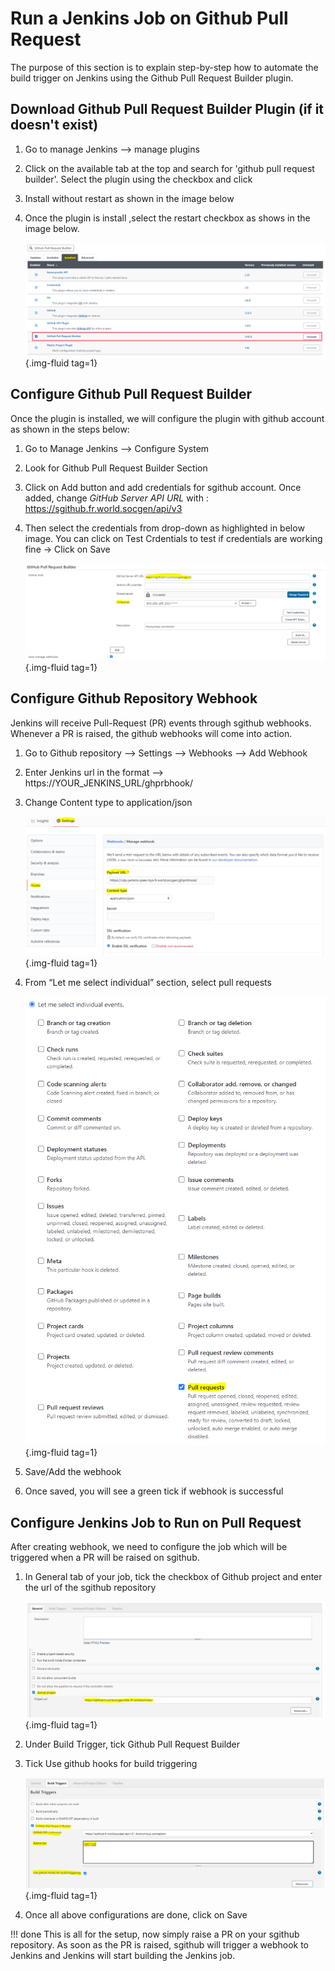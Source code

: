 # Run a Jenkins Job on Github Pull Request

The purpose of this section is to explain step-by-step how to automate the build trigger on Jenkins using the Github Pull Request Builder plugin.

## Download Github Pull Request Builder Plugin (if it doesn't exist)

1. Go to manage Jenkins –> manage plugins

2. Click on the available tab at the top and search for 'github pull request builder'. Select the plugin using the checkbox and click

3. Install without restart as shown in the image below

4. Once the plugin is install ,select the restart checkbox as shows in the image below.

      ![](../../assets/images/docs/ci/pr_ci/github_pr.png){.img-fluid tag=1}

## Configure Github Pull Request Builder

Once the plugin is installed, we will configure the plugin with github account as shown in the steps below:

1. Go to Manage Jenkins –> Configure System

2. Look for Github Pull Request Builder Section

3. Click on Add button and add credentials for sgithub account. Once added, change _GitHub Server API URL_ with : 
      https://sgithub.fr.world.socgen/api/v3

4. Then select the credentials from drop-down as highlighted in below image. You can click on Test Crdentials to test if credentials are working fine -> Click on Save

      ![](../../assets/images/docs/ci/pr_ci/pr_builder.png){.img-fluid tag=1}

## Configure Github Repository Webhook

Jenkins will receive Pull-Request (PR) events through sgithub webhooks. Whenever a PR is raised, the github webhooks will come into action.

1. Go to Github repository –> Settings –> Webhooks –> Add Webhook

2. Enter Jenkins url in the format –> https://YOUR_JENKINS_URL/ghprbhook/

3. Change Content type to application/json

      ![](../../assets/images/docs/ci/pr_ci/create_hook.png){.img-fluid tag=1}

4. From “Let me select individual” section, select pull requests

      ![](../../assets/images/docs/ci/pr_ci/pr_trigger.png){.img-fluid tag=1}

5. Save/Add the webhook

6. Once saved, you will see a green tick if webhook is successful

## Configure Jenkins Job to Run on Pull Request

After creating webhook, we need to configure the job which will be triggered when a PR will be raised on sgithub.

1. In General tab of your job, tick the checkbox of Github project and enter the url of the sgithub repository

      ![](../../assets/images/docs/ci/pr_ci/github_project.png){.img-fluid tag=1}

2. Under Build Trigger, tick Github Pull Request Builder

3. Tick Use github hooks for build triggering

      ![](../../assets/images/docs/ci/pr_ci/build_trigger.png){.img-fluid tag=1}

4. Once all above configurations are done, click on Save

!!! done
    This is all for the setup, now simply raise a PR on your sgithub repository. As soon as the PR is raised, sgithub will trigger a webhook to Jenkins and Jenkins will start building the Jenkins job.